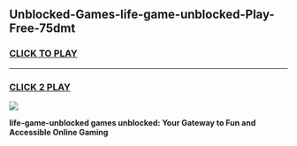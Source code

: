 
## Unblocked-Games-life-game-unblocked-Play-Free-75dmt
<h3>
<a href="https://premium76.site?title=life-game-unblocked&ref=18A1">CLICK TO PLAY</a></h3>
<hr>

<h3>
<a href="https://premium76.site?title=life-game-unblocked&ref=18A1">CLICK 2 PLAY</a>
  
</h3>

<a href="https://premium76.site?title=life-game-unblocked&ref=18A1"><img src="https://clearcache.store/games.png"></a>


**life-game-unblocked games unblocked: Your Gateway to Fun and Accessible Online Gaming**

